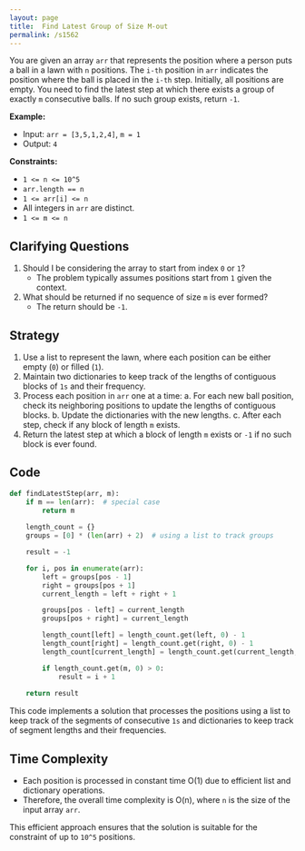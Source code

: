 ```yaml
---
layout: page
title:  Find Latest Group of Size M-out
permalink: /s1562
---
```


You are given an array `arr` that represents the position where a person puts a ball in a lawn with `n` positions. The `i-th` position in `arr` indicates the position where the ball is placed in the `i-th` step. Initially, all positions are empty. You need to find the latest step at which there exists a group of exactly `m` consecutive balls. If no such group exists, return `-1`.

**Example:**
- Input: `arr = [3,5,1,2,4]`, `m = 1`
- Output: `4`

**Constraints:**
- `1 <= n <= 10^5`
- `arr.length == n`
- `1 <= arr[i] <= n`
- All integers in `arr` are distinct.
- `1 <= m <= n`

## Clarifying Questions
1. Should I be considering the array to start from index `0` or `1`?
   - The problem typically assumes positions start from `1` given the context.
2. What should be returned if no sequence of size `m` is ever formed?
   - The return should be `-1`.

## Strategy
1. Use a list to represent the lawn, where each position can be either empty (`0`) or filled (`1`).
2. Maintain two dictionaries to keep track of the lengths of contiguous blocks of `1s` and their frequency.
3. Process each position in `arr` one at a time:
   a. For each new ball position, check its neighboring positions to update the lengths of contiguous blocks.
   b. Update the dictionaries with the new lengths.
   c. After each step, check if any block of length `m` exists.
4. Return the latest step at which a block of length `m` exists or `-1` if no such block is ever found.

## Code
```python
def findLatestStep(arr, m):
    if m == len(arr):  # special case
        return m
    
    length_count = {}
    groups = [0] * (len(arr) + 2)  # using a list to track groups

    result = -1

    for i, pos in enumerate(arr):
        left = groups[pos - 1]
        right = groups[pos + 1]
        current_length = left + right + 1

        groups[pos - left] = current_length
        groups[pos + right] = current_length

        length_count[left] = length_count.get(left, 0) - 1
        length_count[right] = length_count.get(right, 0) - 1
        length_count[current_length] = length_count.get(current_length, 0) + 1

        if length_count.get(m, 0) > 0:
            result = i + 1
    
    return result
```

This code implements a solution that processes the positions using a list to keep track of the segments of consecutive `1s` and dictionaries to keep track of segment lengths and their frequencies.

## Time Complexity
- Each position is processed in constant time O(1) due to efficient list and dictionary operations.
- Therefore, the overall time complexity is O(n), where `n` is the size of the input array `arr`.

This efficient approach ensures that the solution is suitable for the constraint of up to `10^5` positions.
